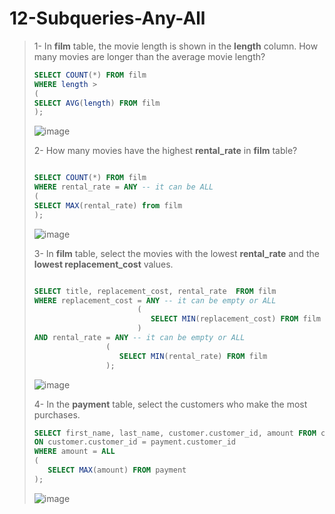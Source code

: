 # 12-Subqueries-Any-All

>1- In **film** table, the movie length is shown in the **length** column. How many movies are longer than the average movie length?
>``` SQL
> SELECT COUNT(*) FROM film
> WHERE length > 
> (
> SELECT AVG(length) FROM film
> );
>```
> ![image](https://user-images.githubusercontent.com/57245919/131914059-007ca922-778c-44f9-81e6-5802c180d4ee.png)
>
>2- How many movies have the highest **rental_rate** in **film** table?
>``` SQL
>
> SELECT COUNT(*) FROM film
> WHERE rental_rate = ANY -- it can be ALL
> (
> SELECT MAX(rental_rate) from film
> );
>```
> ![image](https://user-images.githubusercontent.com/57245919/131914715-f80fff1f-8824-46f0-a6de-0ff93356c359.png)
>
>3- In **film** table, select the movies with the lowest **rental_rate** and the **lowest replacement_cost** values.
> ``` SQL
>
> SELECT title, replacement_cost, rental_rate  FROM film
> WHERE replacement_cost = ANY -- it can be empty or ALL
>						 (
>							SELECT MIN(replacement_cost) FROM film
>						 )
> AND rental_rate = ANY -- it can be empty or ALL
>				  (
>				  	 SELECT MIN(rental_rate) FROM film
>				  );
>```
> ![image](https://user-images.githubusercontent.com/57245919/131963889-d3f98b4e-efb4-428a-ae3e-a57f496e2dec.png)
>
>4- In the **payment** table, select the customers who make the most purchases.
> ``` SQL
> SELECT first_name, last_name, customer.customer_id, amount FROM customer INNER JOIN payment
> ON customer.customer_id = payment.customer_id
> WHERE amount = ALL
> (
>	 SELECT MAX(amount) FROM payment
> );
>
>```
> ![image](https://user-images.githubusercontent.com/57245919/131966355-8c74c63d-08db-4a34-8692-44591e29b810.png)
